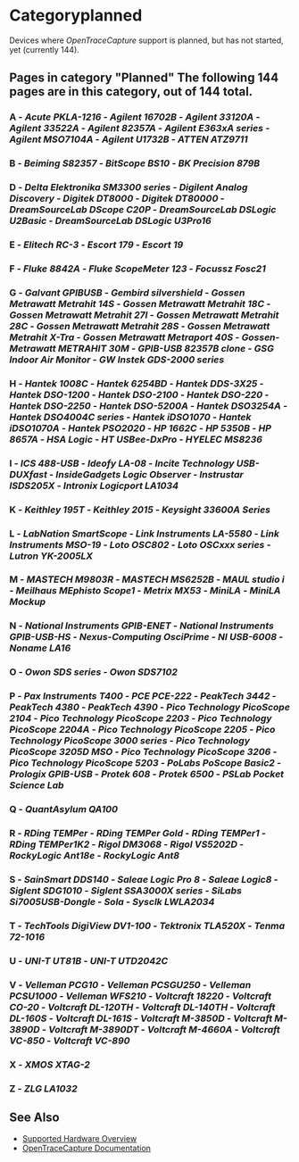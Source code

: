 # Categoryplanned
Devices where *OpenTraceCapture* support is planned, but has not started, yet (currently 144).
## Pages in category "Planned" The following 144 pages are in this category, out of 144 total.
### A \- *Acute PKLA-1216* \- *Agilent 16702B* \- *Agilent 33120A* \- *Agilent 33522A* \- *Agilent 82357A* \- *Agilent E363xA series* \- *Agilent MSO7104A* \- *Agilent U1732B* \- *ATTEN ATZ9711*
### B \- *Beiming S82357* \- *BitScope BS10* \- *BK Precision 879B*
### D \- *Delta Elektronika SM3300 series* \- *Digilent Analog Discovery* \- *Digitek DT8000* \- *Digitek DT80000* \- *DreamSourceLab DScope C20P* \- *DreamSourceLab DSLogic U2Basic* \- *DreamSourceLab DSLogic U3Pro16*
### E \- *Elitech RC-3* \- *Escort 179* \- *Escort 19*
### F \- *Fluke 8842A* \- *Fluke ScopeMeter 123* \- *Focussz Fosc21*
### G \- *Galvant GPIBUSB* \- *Gembird silvershield* \- *Gossen Metrawatt Metrahit 14S* \- *Gossen Metrawatt Metrahit 18C* \- *Gossen Metrawatt Metrahit 27I* \- *Gossen Metrawatt Metrahit 28C* \- *Gossen Metrawatt Metrahit 28S* \- *Gossen Metrawatt Metrahit X-Tra* \- *Gossen Metrawatt Metraport 40S* \- *Gossen-Metrawatt METRAHIT 30M* \- *GPIB-USB 82357B clone* \- *GSG Indoor Air Monitor* \- *GW Instek GDS-2000 series*
### H \- *Hantek 1008C* \- *Hantek 6254BD* \- *Hantek DDS-3X25* \- *Hantek DSO-1200* \- *Hantek DSO-2100* \- *Hantek DSO-220* \- *Hantek DSO-2250* \- *Hantek DSO-5200A* \- *Hantek DSO3254A* \- *Hantek DSO4004C series* \- *Hantek iDSO1070* \- *Hantek iDSO1070A* \- *Hantek PSO2020* \- *HP 1662C* \- *HP 5350B* \- *HP 8657A* \- *HSA Logic* \- *HT USBee-DxPro* \- *HYELEC MS8236*
### I \- *ICS 488-USB* \- *Ideofy LA-08* \- *Incite Technology USB-DUXfast* \- *InsideGadgets Logic Observer* \- *Instrustar ISDS205X* \- *Intronix Logicport LA1034*
### K \- *Keithley 195T* \- *Keithley 2015* \- *Keysight 33600A Series*
### L \- *LabNation SmartScope* \- *Link Instruments LA-5580* \- *Link Instruments MSO-19* \- *Loto OSC802* \- *Loto OSCxxx series* \- *Lutron YK-2005LX*
### M \- *MASTECH M9803R* \- *MASTECH MS6252B* \- *MAUL studio i* \- *Meilhaus MEphisto Scope1* \- *Metrix MX53* \- *MiniLA* \- *MiniLA Mockup*
### N \- *National Instruments GPIB-ENET* \- *National Instruments GPIB-USB-HS* \- *Nexus-Computing OsciPrime* \- *NI USB-6008* \- *Noname LA16*
### O \- *Owon SDS series* \- *Owon SDS7102*
### P \- *Pax Instruments T400* \- *PCE PCE-222* \- *PeakTech 3442* \- *PeakTech 4380* \- *PeakTech 4390* \- *Pico Technology PicoScope 2104* \- *Pico Technology PicoScope 2203* \- *Pico Technology PicoScope 2204A* \- *Pico Technology PicoScope 2205* \- *Pico Technology PicoScope 3000 series* \- *Pico Technology PicoScope 3205D MSO* \- *Pico Technology PicoScope 3206* \- *Pico Technology PicoScope 5203* \- *PoLabs PoScope Basic2* \- *Prologix GPIB-USB* \- *Protek 608* \- *Protek 6500* \- *PSLab Pocket Science Lab*
### Q \- *QuantAsylum QA100*
### R \- *RDing TEMPer* \- *RDing TEMPer Gold* \- *RDing TEMPer1* \- *RDing TEMPer1K2* \- *Rigol DM3068* \- *Rigol VS5202D* \- *RockyLogic Ant18e* \- *RockyLogic Ant8*
### S \- *SainSmart DDS140* \- *Saleae Logic Pro 8* \- *Saleae Logic8* \- *Siglent SDG1010* \- *Siglent SSA3000X series* \- *SiLabs Si7005USB-Dongle* \- *Sola* \- *Sysclk LWLA2034*
### T \- *TechTools DigiView DV1-100* \- *Tektronix TLA520X* \- *Tenma 72-1016*
### U \- *UNI-T UT81B* \- *UNI-T UTD2042C*
### V \- *Velleman PCG10* \- *Velleman PCSGU250* \- *Velleman PCSU1000* \- *Velleman WFS210* \- *Voltcraft 18220* \- *Voltcraft CO-20* \- *Voltcraft DL-120TH* \- *Voltcraft DL-140TH* \- *Voltcraft DL-160S* \- *Voltcraft DL-161S* \- *Voltcraft M-3850D* \- *Voltcraft M-3890D* \- *Voltcraft M-3890DT* \- *Voltcraft M-4660A* \- *Voltcraft VC-850* \- *Voltcraft VC-890*
### X \- *XMOS XTAG-2*
### Z \- *ZLG LA1032*
## See Also
- [Supported Hardware Overview](../supported-hardware.md)
- [OpenTraceCapture Documentation](../../opentracecapture/overview.md)
